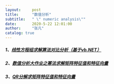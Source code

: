 ```yaml
---
layout:     post
title:      "数值分析"
subtitle:   " \" numeric analysis\""
date:       2020-5-22 12:01:00
author:     "张凡"
catalog: true
---
```



##### 1、[线性方程组求解算法对比分析（基于vb.NET）](https://auroraus.gitee.io/blog/notebook/numerical_analysis/Linear_equation_analysis)

##### 2、[数值分析大作业之幂法求解矩阵特征值和特征向量](https://auroraus.gitee.io/blog/notebook/numerical_analysis/mifa)

##### 3、[QR分解求矩阵特征值和特征向量](https://auroraus.gitee.io/blog/notebook/numerical_analysis/QR_decompose)

